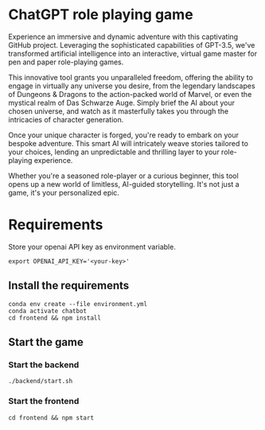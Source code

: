 # ChatGPT role playing game

Experience an immersive and dynamic adventure with this captivating GitHub project. Leveraging the sophisticated capabilities of GPT-3.5, we've transformed artificial intelligence into an interactive, virtual game master for pen and paper role-playing games.

This innovative tool grants you unparalleled freedom, offering the ability to engage in virtually any universe you desire, from the legendary landscapes of Dungeons & Dragons to the action-packed world of Marvel, or even the mystical realm of Das Schwarze Auge. Simply brief the AI about your chosen universe, and watch as it masterfully takes you through the intricacies of character generation.

Once your unique character is forged, you're ready to embark on your bespoke adventure. This smart AI will intricately weave stories tailored to your choices, lending an unpredictable and thrilling layer to your role-playing experience.

Whether you're a seasoned role-player or a curious beginner, this tool opens up a new world of limitless, AI-guided storytelling. It's not just a game, it's your personalized epic.


# Requirements

Store your openai API key as environment variable.

    export OPENAI_API_KEY='<your-key>'

## Install the requirements

    conda env create --file environment.yml
    conda activate chatbot
    cd frontend && npm install
    
## Start the game

### Start the backend

    ./backend/start.sh
   
### Start the frontend

    cd frontend && npm start

